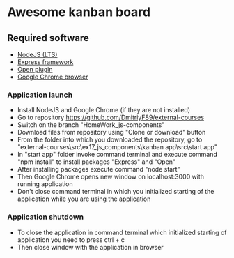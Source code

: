 # Awesome kanban board

## Required software

-  [NodeJS (LTS)](https://nodejs.org/en/)
-  [Express framework](https://expressjs.com/)
-  [Open plugin](https://www.npmjs.com/package/open)
-  [Google Chrome browser](https://www.google.com/intl/ru/chrome/)

### Application launch

- Install NodeJS and Google Chrome (if they are not installed)
- Go to repository https://github.com/DmitriyF89/external-courses
- Switch on the branch "HomeWork_js-components"
- Download files from repository using "Clone or download" button
- From the folder into which you downloaded the repository, go to "external-courses\src\ex17_js_components\kanban app\src\start app"
- In "start app" folder invoke command terminal and execute command "npm install" to install packages "Express" and "Open"
- After installing packages execute command "node start"
- Then Google Chrome opens new window on localhost:3000 with running application
- Don't close command terminal in which you initialized starting of the application while you are using the application

### Application shutdown

- To close the application in command terminal which initialized starting of application you need to press ctrl + c
- Then close window with the application in browser